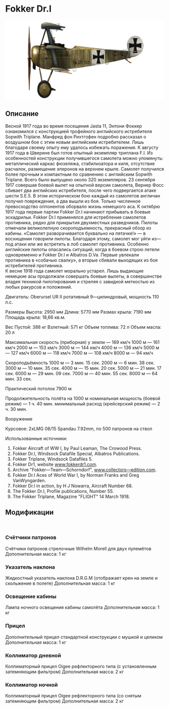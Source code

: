﻿# Fokker Dr.I

![fokkerdr1](../images/fokkerdr1.png)

## Описание

Весной 1917 года во время посещения Jasta 11, Энтони Фоккер ознакомился с конструкцией трофейного английского истребителя Sopwith Triplane. 
Манфред фон Рихтгофен подробно рассказал о воздушном бое с этим новым английским истребителем. Лишь благодаря своему опыту ему удалось избежать поражения. 
К августу 1917 года в Шверине был готов опытный экземпляр триплана F.I. Из особенностей конструкции получившегося самолета можно упомянуть: металлический каркас фюзеляжа, 
стабилизатора и киля, отсутствие расчалок, размещение элеронов на верхнем крыле. Самолет получился более прочным и компактным по сравнению с английским Sopwith Triplane. 
Всего было выпущено около 320 экземпляров.
23 сентября 1917 совершая боевой вылет на опытной версии самолета, Вернер Фосс сбивает два английских истребителя, после чего подвергается атаке шести S.E.5. 
В этом историческом бою каждый из самолетов англичан получил повреждения, а два вышли из боя. Только численное превосходство оппонентов оборвало жизнь немецкого аса. 
К октябрю 1917 года первые партии Fokker Dr.I начинают прибывать в боевые эскадрильи. Fokker Dr.I применялся для истребления самолетов противника, редко для прикрытия двухместных разведчиков. 
Пилоты отмечали великолепную скороподъемность, прекрасный обзор из кабины. «Самолет разворачивается буквально на пятачке!» — в восхищении говорили пилоты. 
Благодаря этому, самолет мог уйти из—под атаки или же встретить в лоб самолет противника. 
Особенно английские пилоты опасались ситуаций, когда в боевом строю летели одновременно и Fokker Dr.I и Albatros D.Va. 
Первые увлекали противника в «собачью свалку», а вторые сбивали выходящих из боя истребителей противника.  
К весне 1918 года самолет морально устарел. Лишь выдающие немецкие асы  продолжали совершать боевые вылеты, в совершенстве 
владея техникой пилотирования и стреляя с завидной меткостью из любых ракурсов и положений. 


Двигатель:
Oberursel UR II  ротативный 9—цилиндровый, мощность 110 л.с.

Размеры
Высота: 2950 мм
Длина: 5770 мм
Размах крыла: 7190 мм
Площадь крыла: 18,66 кв.м.

Вес
Пустой: 388 кг
Взлетный: 571 кг
Объем топлива: 72 л
Объем масла: 20 л

Максимальная скорость (приборная)
у земли — 169 км/ч
1000 м — 161 км/ч
2000 м — 153 км/ч
3000 м — 144 км/ч
4000 м — 136 км/ч
5000 м — 127 км/ч
6000 м — 118 км/ч
7000 м — 108 км/ч
8000 м —  94 км/ч

Скороподъёмность
1000 м — 3 мин. 15 сек.
2000 м — 6 мин. 38 сек.
3000 м — 10 мин. 35 сек.
4000 м — 15 мин. 20 сек.
5000 м — 21 мин. 17 сек.
6000 м — 29 мин. 09 сек.
7000 м — 40 мин. 55 сек.
8000 м — 64 мин. 33 сек.

Практический потолок 7900 м

Продолжительность полёта на 1000 м
номинальная мощность (боевой режим) — 1 ч. 40 мин.
минимальный расход (крейсерский режим) — 2 ч. 30 мин.

Вооружение

Курсовое: 2xLMG 08/15 Spandau 7.92mm, по 500 патронов на ствол

Использованные источники:
1) Fokker Aircraft of WW I, by Paul Leaman, The Crowood Press.
2) Fokker Dr.I, Windsock Datafile Special, Albatros Publications.
3) Fokker Triplane, Windsock Datafiles 5.
3) Fokker Dr1, website www.fokkerdr1.com.
4) Archive "Fokker—Team—Schorndorf", www.collectors—edition.com.
5) Fokker Dr.I Aces of World War I, by Norman Franks and Greg VanWyngarden.
6) Fokker Dr.I in action, by H J Nowarra, Aircraft Number 68.
7) The Fokker Dr.I, Profile publications, Number 55.
8) The Fokker Triplane, Magazine "FLIGHT" 14 March 1918.

## Модификации
﻿

### Счётчики патронов

Счётчики патронов стрелочные Wilhelm Morell для двух пулемётов
Дополнительная масса: 1 кг﻿

### Указатель наклона

Жидкостный указатель наклона D.R.G.M (отображает крен на земле и скольжение в полете)
Дополнительная масса: 1 кг
﻿

### Освещение кабины

Лампа ночного освещения кабины самолёта
Дополнительная масса: 1 кг
﻿

### Прицел

Дополнительный прицел стандартной конструкции с мушкой и целиком
Дополнительная масса: 1 кг
﻿

### Коллиматор дневной

Коллиматорный прицел Oigee рефлекторного типа (с установленным затемняющим фильтром)
Дополнительная масса: 2 кг
﻿

### Коллиматор ночной

Коллиматорный прицел Oigee рефлекторного типа (со снятым затемняющим фильтром)
Дополнительная масса: 2 кг
